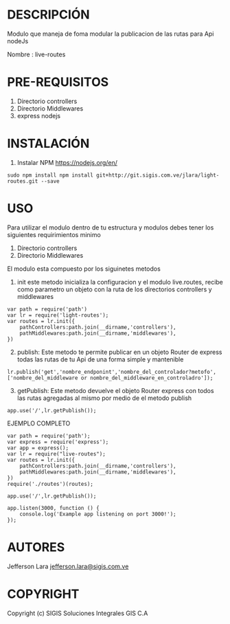 DESCRIPCIÓN
========
Modulo que maneja de foma modular la publicacion de las rutas para Api nodeJs

Nombre : live-routes

PRE-REQUISITOS
===================
1. Directorio controllers
2. Directorio Middlewares
3. express nodejs

INSTALACIÓN
===================

1. Instalar NPM <https://nodejs.org/en/>
```
sudo npm install npm install git+http://git.sigis.com.ve/jlara/light-routes.git --save 
```
USO
=================================
Para utilizar el modulo dentro de tu estructura y modulos debes tener los siguientes requirimientos minimo

1. Directorio controllers
2. Directorio Middlewares

El modulo esta compuesto por los siguinetes metodos

1. init este metodo inicializa la configuracion y el modulo live.routes, recibe como parametro un objeto con la ruta de los directorios controllers y middlewares
```
var path = require('path')
var lr = require('light-routes');
var routes = lr.init({
    pathControllers:path.join(__dirname,'controllers'),
    pathMiddlewares:path.join(__dirname,'middlewares'),
})
```
2. publish: Este metodo te permite publicar en un objeto Router de express todas las rutas de tu Api de una forma simple y mantenible
```
lr.publish('get','nombre_endponint','nombre_del_controlador?metofo',['nombre_del_middleware or nombre_del_middleware_en_controladro']);
```
3. getPublish: Este metodo devuelve el objeto Router express con todos las rutas agregadas al mismo por medio de el metodo publish
```
app.use('/',lr.getPublish());
```

EJEMPLO COMPLETO
```
var path = require('path');
var express = require('express');
var app = express();
var lr = require("live-routes");
var routes = lr.init({
    pathControllers:path.join(__dirname,'controllers'),
    pathMiddlewares:path.join(__dirname,'middlewares'),
})  
require('./routes')(routes);

app.use('/',lr.getPublish());

app.listen(3000, function () {
    console.log('Example app listening on port 3000!');
});

```

AUTORES
=======

Jefferson Lara <jefferson.lara@sigis.com.ve>


COPYRIGHT
=======
Copyright (c) SIGIS Soluciones Integrales GIS C.A
